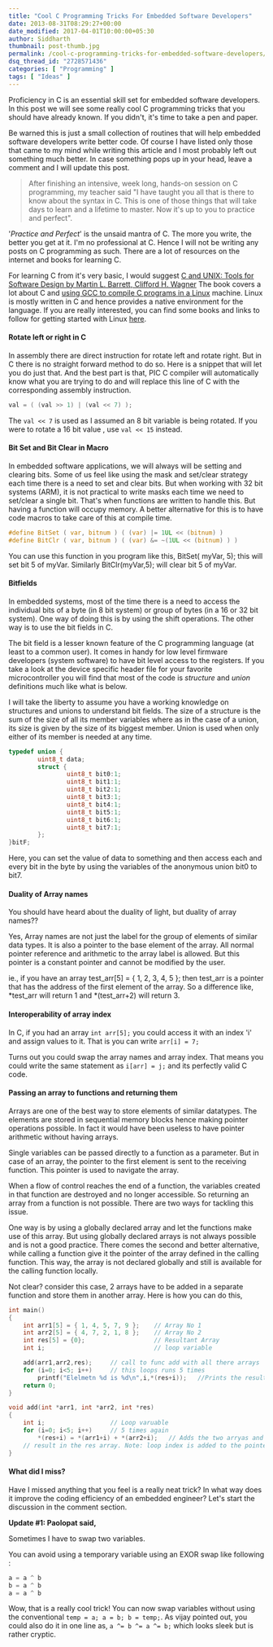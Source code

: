 ```yaml
---
title: "Cool C Programming Tricks For Embedded Software Developers"
date: 2013-08-31T08:29:27+00:00
date_modified: 2017-04-01T10:00:00+05:30
author: Siddharth
thumbnail: post-thumb.jpg
permalink: /cool-c-programming-tricks-for-embedded-software-developers/
dsq_thread_id: "2728571436"
categories: [ "Programming" ]
tags: [ "Ideas" ]
---
```


Proficiency in C is an essential skill set for embedded software developers. In this post we will see some really cool C programming tricks that you should have already known. If you didn't, it's time to take a pen and paper.

Be warned this is just a small collection of routines that will help embedded software developers write better code. Of course I have listed only those that came to my mind while writing this article and I most probably left out something much better. In case something pops up in your head, leave a comment and I will update this post.

> After finishing an intensive, week long, hands-on session on C programming, my teacher said "I have taught you all that is there to know about the syntax in C. This is one of those things that will take days to learn and a lifetime to master. Now it's up to you to practice and perfect".

'_Practice and Perfect_' is the unsaid mantra of C. The more you write, the better you get at it. I'm no professional at C. Hence I will not be writing any posts on C programming as such. There are a lot of resources on the internet and books for learning C.

For learning C from it's very basic, I would suggest [C and UNIX: Tools for Software Design by Martin L. Barrett, Clifford H. Wagner](http://www.amazon.com/C-UNIX-Tools-Software-Design/dp/0471309273) The book covers a lot about C and [using GCC to compile C programs in a Linux](/compiling-c-programs-using-gcc/) machine. Linux is mostly written in C and hence provides a native environment for the language. If you are really interested, you can find some books and links to follow for getting started with Linux [here](/getting-started-with-linux/).

#### Rotate left or right in C

In assembly there are direct instruction for rotate left and rotate right. But in C there is no straight forward method to do so. Here is a snippet that will let you do just that. And the best part is that, PIC C compiler will automatically know what you are trying to do and will replace this line of C with the corresponding assembly instruction.

``` c
val = ( (val >> 1) | (val << 7) );
```

The `val << 7` is used as I assumed an 8 bit variable is being rotated. If you were to rotate a 16 bit value , use `val << 15` instead.

#### Bit Set and Bit Clear in Macro

In embedded software applications, we will always will be setting and clearing bits. Some of us feel like using the mask and set/clear strategy each time there is a need to set and clear bits. But when working with 32 bit systems (ARM), it is not practical to write masks each time we need to set/clear a single bit. That's when functions are written to handle this. But having a function will occupy memory. A better alternative for this is to have code macros to take care of this at compile time.

``` c
#define BitSet ( var, bitnum ) ( (var) |= 1UL << (bitnum) )
#define BitClr ( var, bitnum ) ( (var) &= ~(1UL << (bitnum) ) )
```

You can use this function in you program like this, BitSet( myVar, 5); this will set bit 5 of myVar. Similarly BitClr(myVar,5); will clear bit 5 of myVar.

#### Bitfields

In embedded systems, most of the time there is a need to access the individual bits of a byte (in 8 bit system) or group of bytes (in a 16 or 32 bit system). One way of doing this is by using the shift operations. The other way is to use the bit fields in C.

The bit field is a lesser known feature of the C programming language (at least to a common user). It comes in handy for low level firmware developers (system software) to have bit level access to the registers. If you take a look at the device specific header file for your favorite microcontroller you will find that most of the code is _structure_ and _union_ definitions much like what is below.

I will take the liberty to assume you have a working knowledge on structures and unions to understand bit fields. The size of a structure is the sum of the size of all its member variables where as in the case of a union, its size is given by the size of its biggest member. Union is used when only either of its member is needed at any time.

``` c
typedef union {
        uint8_t data;
        struct {
                uint8_t bit0:1;
                uint8_t bit1:1;
                uint8_t bit2:1;
                uint8_t bit3:1;
                uint8_t bit4:1;
                uint8_t bit5:1;
                uint8_t bit6:1;
                uint8_t bit7:1;
        };
}bitF;
```

Here, you can set the value of data to something and then access each and every bit in the byte by using the variables of the anonymous union bit0 to bit7.

#### Duality of Array names

You should have heard about the duality of light, but duality of array names??

Yes, Array names are not just the label for the group of elements of similar data types. It is also a pointer to the base element of the array. All normal pointer reference and arithmetic to the array label is allowed. But this pointer is a constant pointer and cannot be modified by the user.

ie., if you have an array test\_arr[5] = { 1, 2, 3, 4, 5 }; then test\_arr is a pointer that has the address of the first element of the array. So a difference like, \*test\_arr will return 1 and \*(test\_arr+2) will return 3.

#### Interoperability of array index

In C, if you had an array `int arr[5];` you could access it with an index 'i' and assign values to it. That is you can write `arr[i] = 7;`

Turns out you could swap the array names and array index. That means you could write the same statement as `i[arr] = j;`  and its perfectly valid C code.

#### Passing an array to functions and returning them

Arrays are one of the best way to store elements of similar datatypes. The elements are stored in sequential memory blocks hence making pointer operations possible. In fact it would have been useless to have pointer arithmetic without having arrays.

Single variables can be passed directly to a function as a parameter. But in case of an array, the pointer to the first element is sent to the receiving function. This pointer is used to navigate the array.

When a flow of control reaches the end of a function, the variables created in that function are destroyed and no longer accessible. So returning an array from a function is not possible. There are two ways for tackling this issue.

One way is by using a globally declared array and let the functions make use of this array. But using globally declared arrays is not always possible and is not a good practice. There comes the second and better alternative, while calling a function give it the pointer of the array defined in the calling function. This way, the array is not declared globally and still is available for the calling function locally.

Not clear? consider this case, 2 arrays have to be added in a separate function and store them in another array. Here is how you can do this,

``` c
int main()
{
    int arr1[5] = { 1, 4, 5, 7, 9 };    // Array No 1
    int arr2[5] = { 4, 7, 2, 1, 8 };    // Array No 2
    int res[5] = {0};                   // Resultant Array
    int i;                              // loop variable

    add(arr1,arr2,res);     // call to func add with all there arrays
    for (i=0; i<5; i++)     // this loops runs 5 times
        printf("Elelmetn %d is %d\n",i,*(res+i));   //Prints the resultant array
    return 0;
}

void add(int *arr1, int *arr2, int *res)
{
    int i;                  // Loop varuable
    for (i=0; i<5; i++)     // 5 times again
        *(res+i) = *(arr1+i) + *(arr2+i);   // Adds the two arryas and sotes the
    // result in the res array. Note: loop index is added to the pointer everytime
}
```

#### What did I miss?

Have I missed anything that you feel is a really neat trick? In what way does it improve the coding efficiency of an embedded engineer? Let's start the discussion in the comment section.

**Update #1: Paolopat said,**

Sometimes I have to swap two variables.

You can avoid using a temporary variable using an EXOR swap like following :

``` c
a = a ^ b
b = a ^ b
a = a ^ b
```

Wow, that is a really cool trick! You can now swap variables without using the conventional `temp = a; a = b; b = temp;`. As vijay pointed out, you could also do it in one line as, `a ^= b ^= a ^= b;` which looks sleek but is rather cryptic.
